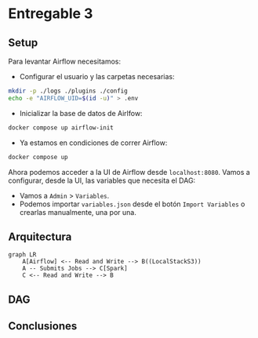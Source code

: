 # Entregable 3

## Setup

Para levantar Airflow necesitamos:

- Configurar el usuario y las carpetas necesarias:

```bash
mkdir -p ./logs ./plugins ./config
echo -e "AIRFLOW_UID=$(id -u)" > .env
```

- Inicializar la base de datos de Airlfow:

```bash
docker compose up airflow-init
```

- Ya estamos en condiciones de correr Airflow:

```bash
docker compose up
```

Ahora podemos acceder a la UI de Airflow desde `localhost:8080`.
Vamos a configurar, desde la UI, las variables que necesita el DAG:

- Vamos a `Admin` > `Variables`.
- Podemos importar `variables.json` desde el botón `Import Variables` o
  crearlas manualmente, una por una.

## Arquitectura

```mermaid
graph LR
    A[Airflow] <-- Read and Write --> B((LocalStackS3))
    A -- Submits Jobs --> C[Spark]
    C <-- Read and Write --> B

```

## DAG

## Conclusiones
